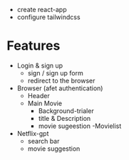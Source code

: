 - create react-app
- configure tailwindcss

# Features
 - Login & sign up
    -  sign / sign up form
    - redirect to the browser
 - Browser (afet authentication)
    - Header
    - Main Movie
        - Background-trialer
        - title & Description
        - movie sugeestion
           -Movielist
- Netflix-gpt
   - search bar
   - movie suggestion


